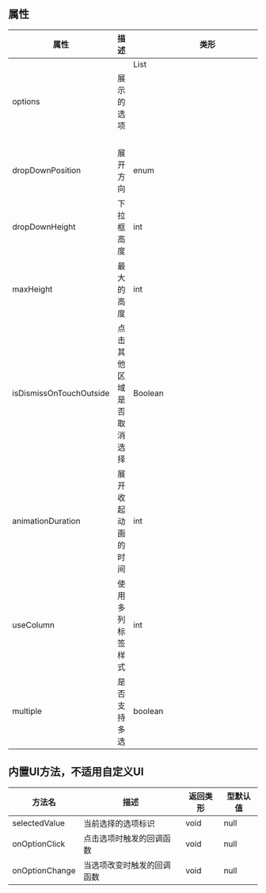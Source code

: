 ## 属性
| 属性 | 描述 | 类形 | 型默认值 |
| --- | --- | ---| ---|
| options | 展示的选项 | List<Object> | null |
| dropDownPosition | 展开方向 | enum | Top |
| dropDownHeight | 下拉框高度 | int | 0 |
| maxHeight | 最大的高度 | int | 0 |
| isDismissOnTouchOutside | 点击其他区域是否取消选择 | Boolean | true |
| animationDuration | 展开收起动画的时间 | int | 300 |
| useColumn | 使用多列标签样式 | int | 3 |
| multiple | 是否支持多选 | boolean | false |

## 内置UI方法，不适用自定义UI
| 方法名 | 描述 | 返回类形 | 型默认值 |
| --- | --- | ---| ---|
| selectedValue | 当前选择的选项标识 | void | null |
| onOptionClick | 点击选项时触发的回调函数 | void | null |
| onOptionChange | 当选项改变时触发的回调函数 | void | null |

